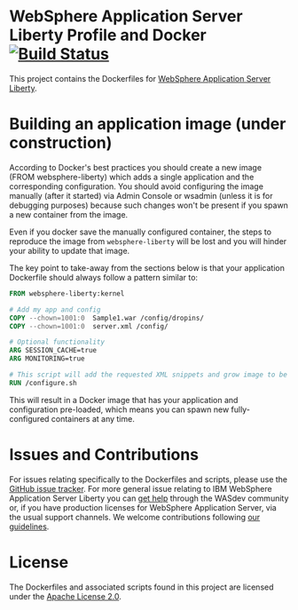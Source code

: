 # WebSphere Application Server Liberty Profile and Docker [![Build Status](https://travis-ci.org/WASdev/ci.docker.svg?branch=master)](https://travis-ci.org/WASdev/ci.docker)

This project contains the Dockerfiles for [WebSphere Application Server Liberty](https://hub.docker.com/_/websphere-liberty/). 

# Building an application image (under construction)

According to Docker's best practices you should create a new image (FROM websphere-liberty) which adds a single application and the corresponding configuration. You should avoid configuring the image manually (after it started) via Admin Console or wsadmin (unless it is for debugging purposes) because such changes won't be present if you spawn a new container from the image.

Even if you docker save the manually configured container, the steps to reproduce the image from `websphere-liberty` will be lost and you will hinder your ability to update that image.

The key point to take-away from the sections below is that your application Dockerfile should always follow a pattern similar to:

```dockerfile
FROM websphere-liberty:kernel

# Add my app and config
COPY --chown=1001:0  Sample1.war /config/dropins/
COPY --chown=1001:0  server.xml /config/

# Optional functionality
ARG SESSION_CACHE=true
ARG MONITORING=true

# This script will add the requested XML snippets and grow image to be fit-for-purpose
RUN /configure.sh
```

This will result in a Docker image that has your application and configuration pre-loaded, which means you can spawn new fully-configured containers at any time.

# Issues and Contributions

For issues relating specifically to the Dockerfiles and scripts, please use the [GitHub issue tracker](https://github.com/WASdev/ci.docker/issues). For more general issue relating to IBM WebSphere Application Server Liberty you can [get help](https://developer.ibm.com/wasdev/help/) through the WASdev community or, if you have production licenses for WebSphere Application Server, via the usual support channels. We welcome contributions following [our guidelines](https://github.com/WASdev/wasdev.github.io/blob/master/CONTRIBUTING.md).

# License

The Dockerfiles and associated scripts found in this project are licensed under the [Apache License 2.0](LICENSE).
